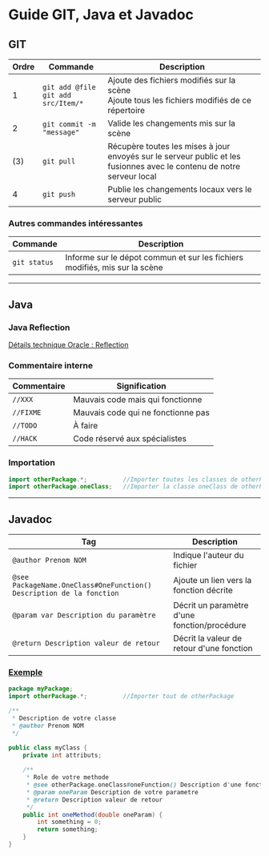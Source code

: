# Guide GIT, Java et Javadoc
## GIT
| Ordre | Commande | Description |
| ------| -------- | ------------|
|1| `git add @file ` <br/> `git add src/Item/*`| Ajoute des fichiers modifiés sur la scène <br/> Ajoute tous les fichiers modifiés de ce répertoire |
|2| `git commit -m "message"`| Valide les changements mis sur la scène |
|(3)| `git pull`| Récupère toutes les mises à jour envoyés sur le serveur public et les fusionnes avec le contenu de notre serveur local |
|4| `git push` | Publie les changements locaux vers le serveur public |

### Autres commandes intéressantes
| Commande | Description |
| -------- | ------------|
| `git status` | Informe sur le dépot commun et sur les fichiers modifiés, mis sur la scène |

<hr/>

## Java
### Java Reflection
[Détails technique Oracle : Reflection](https://www.oracle.com/technical-resources/articles/java/javareflection.html)
### Commentaire interne
| Commentaire | Signification |
| ----------- | ------------- |
| `//XXX`     | Mauvais code mais qui fonctionne    |
| `//FIXME`   | Mauvais code qui ne fonctionne pas  |
| `//TODO`    | À faire                             |
| `//HACK`    | Code réservé aux spécialistes       |


### Importation
```java
import otherPackage.*;          //Importer toutes les classes de otherPackage
import otherPackage.oneClass;   //Importer la classe oneClass de otherPackage
```

<hr>

## Javadoc
| Tag | Description |
| --- | ----------- |
|`@author Prenom NOM`| Indique l'auteur du fichier |
|`@see PackageName.OneClass#OneFunction() Description de la fonction`| Ajoute un lien vers la fonction décrite |
|`@param var Description du paramètre`| Décrit un paramètre d'une fonction/procédure |
|`@return Description valeur de retour`| Décrit la valeur de retour d'une fonction |

### <u>Exemple</u>

```java
package myPackage;
import otherPackage.*;          //Importer tout de otherPackage

/**
 * Description de votre classe
 * @author Prenom NOM
 */

public class myClass {
    private int attributs;
    
    /**
     * Role de votre methode
     * @see otherPackage.oneClass#oneFunction() Description d'une fonction par exemple qui provient d'une autre classe qui vous semble important de mentionner
     * @param oneParam Description de votre parametre
     * @return Description valeur de retour
     */
    public int oneMethod(double oneParam) {
        int something = 0;
        return something;
    }
}
```
